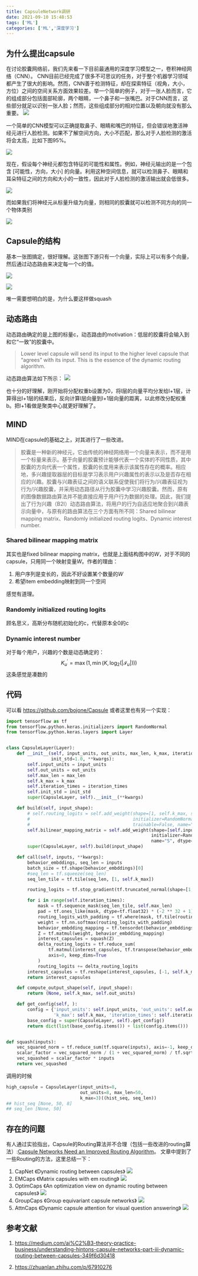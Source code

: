 ```yaml
---
title: CapsuleNetwork调研
date: 2021-09-10 15:48:53
tags: ['ML']
categories: ['ML','深度学习']
---
```


## 为什么提出capsule
在讨论胶囊网络前，我们先来看一下目前最通用的深度学习模型之一，卷积神经网络（CNN）。
CNN目前已经完成了很多不可思议的任务，对于整个机器学习领域都产生了很大的影响。然而，CNN善于检测特征，却在探索特征（视角，大小，方位）之间的空间关系方面效果较差。举一个简单的例子，对于一张人脸而言，它的组成部分包括面部轮廓，两个眼睛，一个鼻子和一张嘴巴。对于CNN而言，这些部分就足以识别一张人脸；然而，这些组成部分的相对位置以及朝向就没有那么重要。
![](16086894305226.jpg)

<!--more-->

一个简单的CNN模型可以正确提取鼻子、眼睛和嘴巴的特征，但会错误地激活神经元进行人脸检测。如果不了解空间方向，大小不匹配，那么对于人脸检测的激活将会太高，比如下图95%。

![](16086894931180.jpg)

现在，假设每个神经元都包含特征的可能性和属性。例如，神经元输出的是一个包含 \[可能性，方向，大小\] 的向量。利用这种空间信息，就可以检测鼻子、眼睛和耳朵特征之间的方向和大小的一致性，因此对于人脸检测的激活输出就会低很多。

![](16086895133550.jpg)

而如果我们将神经元从标量升级为向量，则相同的胶囊就可以检测不同方向的同一个物体类别

![](16086896627419.jpg)


## Capsule的结构

基本一张图搞定，很好理解。这张图下游只有一个向量，实际上可以有多个向量，然后通过动态路由来决定每一个c的值。

![](16086902514866.jpg)


![](16086901663237.jpg)

唯一需要想明白的是，为什么要这样做squash

## 动态路由
动态路由确定的是上图的标量c，动态路由的motivation：低层的胶囊将会输入到和它“一致”的胶囊中。
> Lower level capsule will send its input to the higher level capsule that “agrees” with its input. This is the essence of the dynamic routing algorithm.

动态路由算法如下所示：
![](16086904139573.jpg)

也十分的好理解，刚开始将分配权重b设置为0，将l层的向量平均分发给l+1层，计算得出l+1层的结果后，反向计算l层向量到l+1层向量的距离，以此修改分配权重b。把l+1看做是聚类中心就更好理解了。

## MIND
MIND在capsule的基础之上，对其进行了一些改进。

> 胶囊是一种新的神经元，它由传统的神经网络用一个向量来表示，而不是用一个标量来表示。基于向量的胶囊预计能够代表一个实体的不同性质，其中胶囊的方向代表一个属性，胶囊的长度用来表示该属性存在的概率。相应地，多兴趣提取器层的目标是学习表示用户兴趣属性的表示以及是否存在相应的兴趣。胶囊与兴趣表征之间的语义联系促使我们将行为/兴趣表征视为行为/兴趣胶囊，并采用动态路径从行为胶囊中学习兴趣胶囊。然而，原有的图像数据路由算法并不能直接应用于用户行为数据的处理。因此，我们提出了行为兴趣（B2I）动态路由算法，将用户的行为自适应地聚合到兴趣表示向量中，与原有的路由算法在三个方面有所不同：Shared bilinear mapping matrix、Randomly initialized routing logits、Dynamic interest number.

### Shared bilinear mapping matrix
其实也是fixed bilinear mapping matrix，也就是上面结构图中的$W$，对于不同的capsule，只用同一个映射变量$W$。作者的理由：
1. 用户序列是变长的，因此不好设置某个数量的$W$
2. 希望item embedding映射到同一个空间

感觉有道理。

### Randomly initialized routing logits
顾名思义，高斯分布随机初始化的c，代替原本全0的c

### Dynamic interest number
对于每个用户，兴趣的个数是动态确定的：
$$
K_{u}^{\prime}=\max \left(1, \min \left(K, \log _{2}\left(\left|\mathcal{I}_{u}\right|\right)\right)\right)
$$
这条感觉是凑数的

## 代码
可以看 https://github.com/bojone/Capsule
或者这里也有另一个实现：
```python
import tensorflow as tf
from tensorflow.python.keras.initializers import RandomNormal
from tensorflow.python.keras.layers import Layer


class CapsuleLayer(Layer):
    def __init__(self, input_units, out_units, max_len, k_max, iteration_times=3,
                 init_std=1.0, **kwargs):
        self.input_units = input_units
        self.out_units = out_units
        self.max_len = max_len
        self.k_max = k_max
        self.iteration_times = iteration_times
        self.init_std = init_std
        super(CapsuleLayer, self).__init__(**kwargs)

    def build(self, input_shape):
        # self.routing_logits = self.add_weight(shape=[1, self.k_max, self.max_len],
        #                                       initializer=RandomNormal(stddev=self.init_std),
        #                                       trainable=False, name="B", dtype=tf.float32)
        self.bilinear_mapping_matrix = self.add_weight(shape=[self.input_units, self.out_units],
                                                       initializer=RandomNormal(stddev=self.init_std),
                                                       name="S", dtype=tf.float32)
        super(CapsuleLayer, self).build(input_shape)

    def call(self, inputs, **kwargs):
        behavior_embddings, seq_len = inputs
        batch_size = tf.shape(behavior_embddings)[0]
        #seq_len = tf.squeeze(seq_len)
        seq_len_tile = tf.tile(seq_len, [1, self.k_max])

        routing_logits = tf.stop_gradient(tf.truncated_normal(shape=[1, self.k_max, self.max_len], stddev=self.init_std, name='B'))

        for i in range(self.iteration_times):
            mask = tf.sequence_mask(seq_len_tile, self.max_len)
            pad = tf.ones_like(mask, dtype=tf.float32) * (-2 ** 32 + 1)
            routing_logits_with_padding = tf.where(mask, tf.tile(routing_logits, [batch_size, 1, 1]), pad)
            weight = tf.nn.softmax(routing_logits_with_padding)
            behavior_embdding_mapping = tf.tensordot(behavior_embddings, self.bilinear_mapping_matrix, axes=1)
            Z = tf.matmul(weight, behavior_embdding_mapping)
            interest_capsules = squash(Z)
            delta_routing_logits = tf.reduce_sum(
                tf.matmul(interest_capsules, tf.transpose(behavior_embdding_mapping, perm=[0, 2, 1])),
                axis=0, keep_dims=True
            )
            routing_logits += delta_routing_logits
        interest_capsules = tf.reshape(interest_capsules, [-1, self.k_max, self.out_units])
        return interest_capsules

    def compute_output_shape(self, input_shape):
        return (None, self.k_max, self.out_units)

    def get_config(self, ):
        config = {'input_units': self.input_units, 'out_units': self.out_units, 'max_len': self.max_len,
                  'k_max': self.k_max, 'iteration_times': self.iteration_times, "init_std": self.init_std}
        base_config = super(CapsuleLayer, self).get_config()
        return dict(list(base_config.items()) + list(config.items()))


def squash(inputs):
    vec_squared_norm = tf.reduce_sum(tf.square(inputs), axis=-1, keep_dims=True)
    scalar_factor = vec_squared_norm / (1 + vec_squared_norm) / tf.sqrt(vec_squared_norm + 1e-8)
    vec_squashed = scalar_factor * inputs
    return vec_squashed
```
调用的时候
```python
high_capsule = CapsuleLayer(input_units=8,
                            out_units=8, max_len=50,
                            k_max=3)((hist_seq, seq_len))
## hist_seq [None, 50, 8]
## seq_len [None, 50]
```


## 存在的问题
有人通过实验指出，Capsule的Routing算法并不合理（包括一些改进的routing算法）:[Capsule Networks Need an Improved Routing Algorithm](http://proceedings.mlr.press/v101/paik19a/paik19a.pdf)。
文章中提到了一些Routing的方法，这里总结一下：
1. CapNet 《Dynamic routing between capsules》
![](16087948402135.jpg)
1. EMCaps 《Matrix capsules with em routing》
![](16087949130702.jpg)
1. OptimCaps 《An optimization view on dynamic routing between capsules》
![](16087949392584.jpg)
1. GroupCaps 《Group equivariant capsule
networks》
![](16087949594454.jpg)
1. AttnCaps 《Dynamic capsule
attention for visual question answering》
![](16087949936883.jpg)


## 参考文献
1. https://medium.com/ai%C2%B3-theory-practice-business/understanding-hintons-capsule-networks-part-iii-dynamic-routing-between-capsules-349f6d30418

2. https://zhuanlan.zhihu.com/p/67910276
